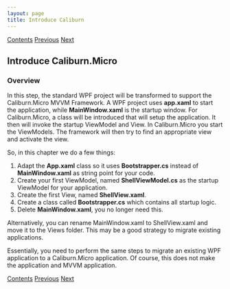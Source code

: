 ```yaml
---
layout: page
title: Introduce Caliburn
---
```


[Contents](Contents) [Previous](SolutionSetup) [Next](Bootstrapper)

## Introduce Caliburn.Micro

### Overview

In this step, the standard WPF project will be transformed to support the Caliburn.Micro MVVM Framework. A WPF project uses **app.xaml** to start the application, while **MainWindow.xaml** is the startup window. For Caliburn.Micro, a class will be introduced that will setup the application. It then will invoke the startup ViewModel and View. In Caliburn.Micro you start the ViewModels. The framework will then try to find an appropriate view and activate the view.

So, in this chapter we do a few things:

1. Adapt the **App.xaml** class so it uses **Bootstrapper.cs** instead of **MainWindow.xaml** as string point for your code.
2. Create your first ViewModel, named **ShellViewModel.cs** as the startup ViewModel for your application.
3. Create the first View, named **ShellView.xaml**.
4. Create a class called **Bootstrapper.cs** which contains all startup logic.
5. Delete **MainWindow.xaml**, you no longer need this.

Alternatively, you can rename MainWindow.xaml to ShellView.xaml and move it to the Views folder. This may be a good strategy to migrate existing applications.

Essentially, you need to perform the same steps to migrate an existing WPF application to a Caliburn.Micro application. Of course, this does not make the application and MVVM application.

[Contents](Contents) [Previous](SolutionSetup) [Next](Bootstrapper)
